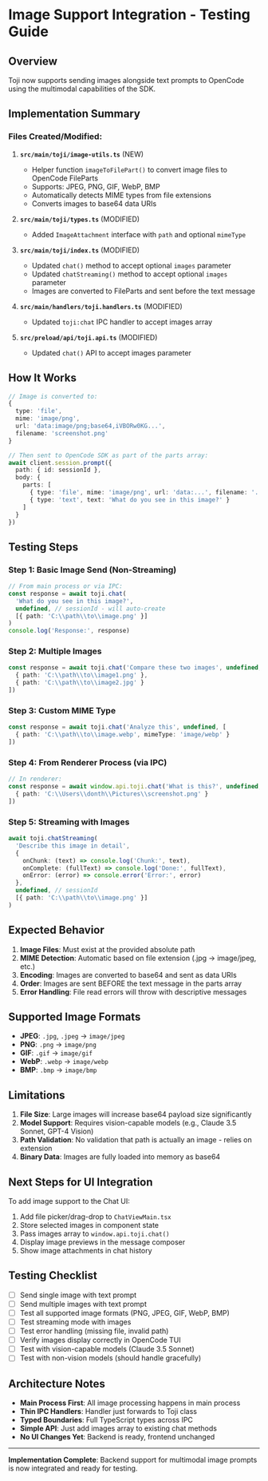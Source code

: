 # Image Support Integration - Testing Guide

## Overview

Toji now supports sending images alongside text prompts to OpenCode using the multimodal capabilities of the SDK.

## Implementation Summary

### Files Created/Modified:

1. **`src/main/toji/image-utils.ts`** (NEW)
   - Helper function `imageToFilePart()` to convert image files to OpenCode FileParts
   - Supports: JPEG, PNG, GIF, WebP, BMP
   - Automatically detects MIME types from file extensions
   - Converts images to base64 data URIs

2. **`src/main/toji/types.ts`** (MODIFIED)
   - Added `ImageAttachment` interface with `path` and optional `mimeType`

3. **`src/main/toji/index.ts`** (MODIFIED)
   - Updated `chat()` method to accept optional `images` parameter
   - Updated `chatStreaming()` method to accept optional `images` parameter
   - Images are converted to FileParts and sent before the text message

4. **`src/main/handlers/toji.handlers.ts`** (MODIFIED)
   - Updated `toji:chat` IPC handler to accept images array

5. **`src/preload/api/toji.api.ts`** (MODIFIED)
   - Updated `chat()` API to accept images parameter

## How It Works

```typescript
// Image is converted to:
{
  type: 'file',
  mime: 'image/png',
  url: 'data:image/png;base64,iVBORw0KG...',
  filename: 'screenshot.png'
}

// Then sent to OpenCode SDK as part of the parts array:
await client.session.prompt({
  path: { id: sessionId },
  body: {
    parts: [
      { type: 'file', mime: 'image/png', url: 'data:...', filename: '...' },
      { type: 'text', text: 'What do you see in this image?' }
    ]
  }
})
```

## Testing Steps

### Step 1: Basic Image Send (Non-Streaming)

```typescript
// From main process or via IPC:
const response = await toji.chat(
  'What do you see in this image?',
  undefined, // sessionId - will auto-create
  [{ path: 'C:\\path\\to\\image.png' }]
)
console.log('Response:', response)
```

### Step 2: Multiple Images

```typescript
const response = await toji.chat('Compare these two images', undefined, [
  { path: 'C:\\path\\to\\image1.png' },
  { path: 'C:\\path\\to\\image2.jpg' }
])
```

### Step 3: Custom MIME Type

```typescript
const response = await toji.chat('Analyze this', undefined, [
  { path: 'C:\\path\\to\\image.webp', mimeType: 'image/webp' }
])
```

### Step 4: From Renderer Process (via IPC)

```typescript
// In renderer:
const response = await window.api.toji.chat('What is this?', undefined, [
  { path: 'C:\\Users\\donth\\Pictures\\screenshot.png' }
])
```

### Step 5: Streaming with Images

```typescript
await toji.chatStreaming(
  'Describe this image in detail',
  {
    onChunk: (text) => console.log('Chunk:', text),
    onComplete: (fullText) => console.log('Done:', fullText),
    onError: (error) => console.error('Error:', error)
  },
  undefined, // sessionId
  [{ path: 'C:\\path\\to\\image.png' }]
)
```

## Expected Behavior

1. **Image Files**: Must exist at the provided absolute path
2. **MIME Detection**: Automatic based on file extension (.jpg → image/jpeg, etc.)
3. **Encoding**: Images are converted to base64 and sent as data URIs
4. **Order**: Images are sent BEFORE the text message in the parts array
5. **Error Handling**: File read errors will throw with descriptive messages

## Supported Image Formats

- **JPEG**: `.jpg`, `.jpeg` → `image/jpeg`
- **PNG**: `.png` → `image/png`
- **GIF**: `.gif` → `image/gif`
- **WebP**: `.webp` → `image/webp`
- **BMP**: `.bmp` → `image/bmp`

## Limitations

1. **File Size**: Large images will increase base64 payload size significantly
2. **Model Support**: Requires vision-capable models (e.g., Claude 3.5 Sonnet, GPT-4 Vision)
3. **Path Validation**: No validation that path is actually an image - relies on extension
4. **Binary Data**: Images are fully loaded into memory as base64

## Next Steps for UI Integration

To add image support to the Chat UI:

1. Add file picker/drag-drop to `ChatViewMain.tsx`
2. Store selected images in component state
3. Pass images array to `window.api.toji.chat()`
4. Display image previews in the message composer
5. Show image attachments in chat history

## Testing Checklist

- [ ] Send single image with text prompt
- [ ] Send multiple images with text prompt
- [ ] Test all supported image formats (PNG, JPEG, GIF, WebP, BMP)
- [ ] Test streaming mode with images
- [ ] Test error handling (missing file, invalid path)
- [ ] Verify images display correctly in OpenCode TUI
- [ ] Test with vision-capable models (Claude 3.5 Sonnet)
- [ ] Test with non-vision models (should handle gracefully)

## Architecture Notes

- **Main Process First**: All image processing happens in main process
- **Thin IPC Handlers**: Handler just forwards to Toji class
- **Typed Boundaries**: Full TypeScript types across IPC
- **Simple API**: Just add images array to existing chat methods
- **No UI Changes Yet**: Backend is ready, frontend unchanged

---

**Implementation Complete**: Backend support for multimodal image prompts is now integrated and ready for testing.
